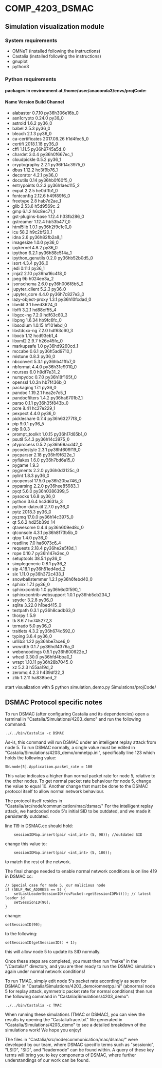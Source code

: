 # COMP_4203_DSMAC
## Simulation visualization module
### System requirements
- OMNeT (installed following the instructions)
- Castalia (installed following the instructions)
- gnuplot
- python3
### Python requirements
#### packages in environment at /home/user/anaconda3/envs/projCode:
####
#### Name                    Version                   Build  Channel
- alabaster                 0.7.10           py36h306e16b_0  
- asn1crypto                0.24.0                   py36_0  
- astroid                   1.6.2                    py36_0  
- babel                     2.5.3                    py36_0  
- bleach                    2.1.3                    py36_0  
- ca-certificates           2017.08.26           h1d4fec5_0  
- certifi                   2018.1.18                py36_0  
- cffi                      1.11.5           py36h9745a5d_0  
- chardet                   3.0.4            py36h0f667ec_1  
- cloudpickle               0.5.2                    py36_1  
- cryptography              2.2.1            py36h14c3975_0  
- dbus                      1.12.2               hc3f9b76_1  
- decorator                 4.2.1                    py36_0  
- docutils                  0.14             py36hb0f60f5_0  
- entrypoints               0.2.3            py36h1aec115_2  
- expat                     2.2.5                he0dffb1_0  
- fontconfig                2.12.6               h49f89f6_0  
- freetype                  2.8                  hab7d2ae_1  
- glib                      2.53.6               h5d9569c_2  
- gmp                       6.1.2                h6c8ec71_1  
- gst-plugins-base          1.12.4               h33fb286_0  
- gstreamer                 1.12.4               hb53b477_0  
- html5lib                  1.0.1            py36h2f9c1c0_0  
- icu                       58.2                 h9c2bf20_1  
- idna                      2.6              py36h82fb2a8_1  
- imagesize                 1.0.0                    py36_0  
- ipykernel                 4.8.2                    py36_0  
- ipython                   6.2.1            py36h88c514a_1  
- ipython_genutils          0.2.0            py36hb52b0d5_0  
- isort                     4.3.4                    py36_0  
- jedi                      0.11.1                   py36_1  
- jinja2                    2.10             py36ha16c418_0  
- jpeg                      9b                   h024ee3a_2  
- jsonschema                2.6.0            py36h006f8b5_0  
- jupyter_client            5.2.3                    py36_0  
- jupyter_core              4.4.0            py36h7c827e3_0  
- lazy-object-proxy         1.3.1            py36h10fcdad_0  
- libedit                   3.1                  heed3624_0  
- libffi                    3.2.1                hd88cf55_4  
- libgcc-ng                 7.2.0                hdf63c60_3  
- libpng                    1.6.34               hb9fc6fc_0  
- libsodium                 1.0.15               hf101ebd_0  
- libstdcxx-ng              7.2.0                hdf63c60_3  
- libxcb                    1.12                 hcd93eb1_4  
- libxml2                   2.9.7                h26e45fe_0  
- markupsafe                1.0              py36hd9260cd_1  
- mccabe                    0.6.1            py36h5ad9710_1  
- mistune                   0.8.3                    py36_0  
- nbconvert                 5.3.1            py36hb41ffb7_0  
- nbformat                  4.4.0            py36h31c9010_0  
- ncurses                   6.0                  h9df7e31_2  
- numpydoc                  0.7.0            py36h18f165f_0  
- openssl                   1.0.2n               hb7f436b_0  
- packaging                 17.1                     py36_0  
- pandoc                    1.19.2.1             hea2e7c5_1  
- pandocfilters             1.4.2            py36ha6701b7_1  
- parso                     0.1.1            py36h35f843b_0  
- pcre                      8.41                 hc27e229_1  
- pexpect                   4.4.0                    py36_0  
- pickleshare               0.7.4            py36h63277f8_0  
- pip                       9.0.1                    py36_5  
- pip                       9.0.3                     <pip>
- prompt_toolkit            1.0.15           py36h17d85b1_0  
- psutil                    5.4.3            py36h14c3975_0  
- ptyprocess                0.5.2            py36h69acd42_0  
- pycodestyle               2.3.1            py36hf609f19_0  
- pycparser                 2.18             py36hf9f622e_1  
- pyflakes                  1.6.0            py36h7bd6a15_0  
- pygame                    1.9.3                     <pip>
- pygments                  2.2.0            py36h0d3125c_0  
- pylint                    1.8.3                    py36_0  
- pyopenssl                 17.5.0           py36h20ba746_0  
- pyparsing                 2.2.0            py36hee85983_1  
- pyqt                      5.6.0            py36h0386399_5  
- pysocks                   1.6.8                    py36_0  
- python                    3.6.4                hc3d631a_3  
- python-dateutil           2.7.0                    py36_0  
- pytz                      2018.3                   py36_0  
- pyzmq                     17.0.0           py36h14c3975_0  
- qt                        5.6.2               hd25b39d_14  
- qtawesome                 0.4.4            py36h609ed8c_0  
- qtconsole                 4.3.1            py36h8f73b5b_0  
- qtpy                      1.4.0                    py36_0  
- readline                  7.0                  ha6073c6_4  
- requests                  2.18.4           py36he2e5f8d_1  
- rope                      0.10.7           py36h147e2ec_0  
- setuptools                38.5.1                   py36_0  
- simplegeneric             0.8.1                    py36_2  
- sip                       4.18.1           py36h51ed4ed_2  
- six                       1.11.0           py36h372c433_1  
- snowballstemmer           1.2.1            py36h6febd40_0  
- sphinx                    1.7.1                    py36_0  
- sphinxcontrib             1.0              py36h6d0f590_1  
- sphinxcontrib-websupport  1.0.1            py36hb5cb234_1  
- spyder                    3.2.8                    py36_0  
- sqlite                    3.22.0               h1bed415_0  
- testpath                  0.3.1            py36h8cadb63_0  
- thorpy                    1.5.9                     <pip>
- tk                        8.6.7                hc745277_3  
- tornado                   5.0                      py36_0  
- traitlets                 4.3.2            py36h674d592_0  
- typing                    3.6.4                    py36_0  
- urllib3                   1.22             py36hbe7ace6_0  
- wcwidth                   0.1.7            py36hdf4376a_0  
- webencodings              0.5.1            py36h800622e_1  
- wheel                     0.30.0           py36hfd4bba0_1  
- wrapt                     1.10.11          py36h28b7045_0  
- xz                        5.2.3                h55aa19d_2  
- zeromq                    4.2.3                h439df22_3  
- zlib                      1.2.11               ha838bed_2 

start visualization with
$ python simulation_demo.py Simulations/projCode/

## DSMAC Protocol specific notes

To run DSMAC (after configuring Castalia and its dependencies) open a terminal in "Castalia/Simulations/4203_demo" and run the following command:

	../../bin/Castalia -c DSMAC

As-is, this command will run DSMAC under an intelligent replay attack from node 5. To run DSMAC normally, a single value must be edited in "Castalia/Simulations/4203_demo/omnetpp.ini", specifically line 123 which holds the following value: 

	SN.node[5].Application.packet_rate = 100

This value indicates a higher than normal packet rate for node 5, relative to the other nodes. To get normal packet rate behaviour for node 5, change the value to equal 10. Another change that must be done to the DSMAC protocol itself to allow normal network behaviour.

The protocol itself resides in "Castalia/src/node/communication/mac/dsmac/"
For the intelligent replay attack, we hardcoded node 5's initial SID to be outdated, and we made it persistently outdated.

line 119 in DSMAC.cc should hold:

		sessionIDMap.insert(pair <int,int> (5, 90)); //outdated SID

change this value to:
		
		sessionIDMap.insert(pair <int,int> (5, 100));

to match the rest of the network.


The final change needed to enable normal network conditions is on line 419 in DSMAC.cc:

	// Special case for node 5, our malicious node
	if (SELF_MAC_ADDRESS == 5) {
		setLastLeaderSessionID(rcvPacket->getSessionIDPkt()); // latest leader id
		setSessionID(90);	
	}


change:	

	setSessionID(90);	

to the following: 

	setSessionID(getSessionID() + 1);

this will allow node 5 to update its SID normally.


Once these steps are completed, you must then run "make" in the "/Castalia/" directory, and you are then ready to run the DSMAC simulation again under normal network conditions!


To run TMAC, simply edit node 5's packet rate accordingly as seen for DSMAC in "Castalia/Simulations/4203_demo/omnetpp.ini" (abnormal node 5 for replay attack, symmetric packet rate for normal conditions) then run the following command in "Castalia/Simulations/4203_demo":

	../../bin/Castalia -c TMAC


When running these simulations (TMAC or DSMAC), you can view the results by opening the "CastaliaTrace.txt" file generated in "Castalia/Simulations/4203_demo" to see a detailed breakdown of the simulations work! We hope you enjoy!


The files in "Castalia/src/node/communication/mac/dsmac/" were developed by our team, where DSMAC specific terms such as "sessionid", "LSID", "SID", and "leadernode" can be found within. A query of these key terms will bring you to key components of DSMAC, where further understandings of our work can be found.

